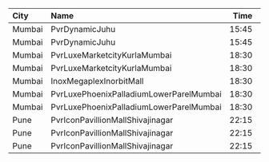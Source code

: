 | City   | Name                                    |  Time | Type          |  Price | Capacity | Booked |
| :----- | :-------------------------------------- | ----: | :------------ | -----: | -------: | -----: |
| Mumbai | PvrDynamicJuhu                          | 15:45 | 3DPrime       |   290₹ |       36 |      3 |
| Mumbai | PvrDynamicJuhu                          | 15:45 | 3DClassic     |   290₹ |       20 |      0 |
| Mumbai | PvrLuxeMarketcityKurlaMumbai            | 18:30 | 3DGoldPremium |   700₹ |       12 |      1 |
| Mumbai | PvrLuxeMarketcityKurlaMumbai            | 18:30 | 3DGoldStar    |   700₹ |       18 |      0 |
| Mumbai | InoxMegaplexInorbitMall                 | 18:30 | Insignia      |   820₹ |       21 |      0 |
| Mumbai | PvrLuxePhoenixPalladiumLowerParelMumbai | 18:30 | 3DPrimePlus   | 1,000₹ |       15 |     10 |
| Mumbai | PvrLuxePhoenixPalladiumLowerParelMumbai | 18:30 | 3DPrime       | 1,000₹ |        6 |      0 |
| Pune   | PvrIconPavillionMallShivajinagar        | 22:15 | 3DClassic     |   300₹ |       14 |      0 |
| Pune   | PvrIconPavillionMallShivajinagar        | 22:15 | 3DPrime       |   300₹ |       67 |     21 |
| Pune   | PvrIconPavillionMallShivajinagar        | 22:15 | 3DRecliner    |   550₹ |        4 |      3 |